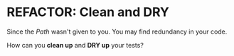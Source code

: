 # REFACTOR: Clean and DRY

Since the *Path* wasn't given to you. You may find redundancy in your code.

How can you **clean up** and **DRY up** your tests?
